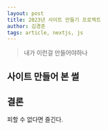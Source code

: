 ```yaml
---
layout: post
title: 2023년 사이트 만들기 프로젝트
author: 김경준
tags: article, nextjs, js
---
```


> 내가 이런걸 만들어야하나

## 사이트 만들어 본 썰

## 결론

피할 수 없다면 즐긴다.